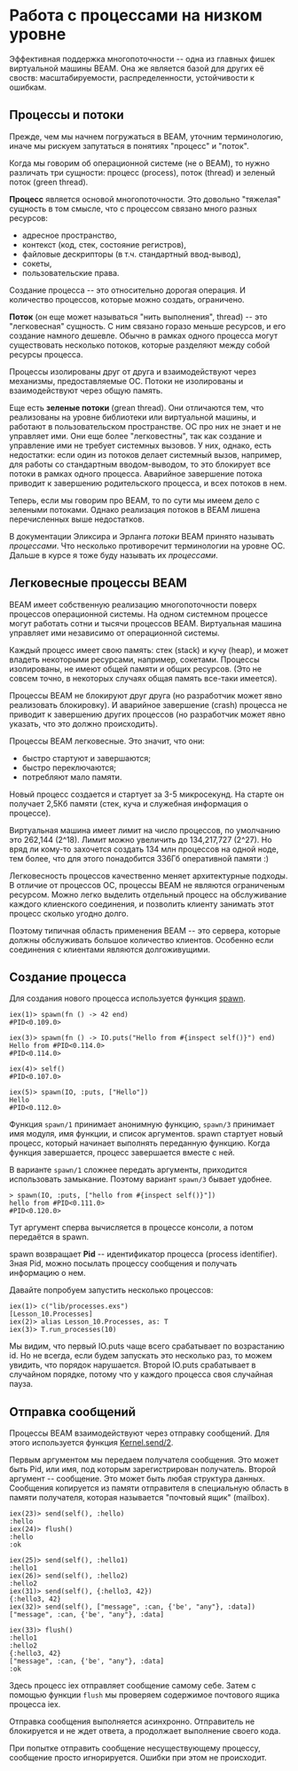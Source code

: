 # Работа с процессами на низком уровне

Эффективная поддержка многопоточности -- одна из главных фишек виртуальной машины BEAM. Она же является базой для других её своств: масштабируемости, распределенности, устойчивости к ошибкам.


## Процессы и потоки

Прежде, чем мы начнем погружаться в BEAM, уточним терминологию, иначе мы рискуем запутаться в понятиях "процесс" и "поток".

Когда мы говорим об операционной системе (не о BEAM), то нужно различать три сущности: процесс (process), поток (thread) и зеленый поток (green thread).

**Процесс** является основой многопоточности. Это довольно "тяжелая" сущность в том смысле, что с процессом связано много разных ресурсов: 
- адресное пространство, 
- контекст (код, стек, состояние регистров), 
- файловые дескрипторы (в т.ч. стандартный ввод-вывод), 
- сокеты, 
- пользовательские права. 

Создание процесса -- это относительно дорогая операция. И количество процессов, которые можно создать, ограничено.

**Поток** (он еще может называться "нить выполнения", thread) -- это "легковесная" сущность. С ним связано горазо меньше ресурсов, и его создание намного дешевле. Обычно в рамках одного процесса могут существовать несколько потоков, которые разделяют между собой ресурсы процесса.

Процессы изолированы друг от друга и взаимодействуют через механизмы, предоставляемые ОС. Потоки не изолированы и взаимодействуют через общую память.

Еще есть **зеленые потоки** (grean thread). Они отличаются тем, что реализованы на уровне библиотеки или виртуальной машины, и работают в пользовательском пространстве. ОС про них не знает и не управляет ими. Они еще более "легковестны", так как создание и управление ими не требует системных вызовов. У них, однако, есть недостатки: если один из потоков делает системный вызов, например, для работы со стандартным вводом-выводом, то это блокирует все потоки в рамках одного процесса. Аварийное завершение потока приводит к завершению родительского процесса, и всех потоков в нем.

Теперь, если мы говорим про BEAM, то по сути мы имеем дело с зелеными потоками. Однако реализация потоков в BEAM лишена перечисленных выше недостатков. 

В документации Эликсира и Эрланга *потоки* BEAM принято называть *процессами*. Что несколько противоречит терминологии на уровне ОС. Дальше в курсе я тоже буду называть их *процессами*.


## Легковесные процессы BEAM

BEAM имеет собственную реализацию многопоточности поверх процессов операционной системы. На одном системном процессе могут работать сотни и тысячи процессов BEAM. Виртуальная машина управляет ими независимо от операционной системы.

Каждый процесс имеет свою память: стек (stack) и кучу (heap), и может владеть некоторыми ресурсами, например, сокетами. Процессы изолированы, не имеют общей памяти и общих ресурсов. (Это не совсем точно, в некоторых случаях общая память все-таки имеется). 

Процессы BEAM не блокируют друг друга (но разработчик может явно реализовать блокировку). И аварийное завершение (crash) процесса не приводит к завершению других процессов (но разработчик может явно указать, что это должно происходить).

Процессы BEAM легковесные. Это значит, что они:
- быстро стартуют и завершаются;
- быстро переключаются;
- потребляют мало памяти.

Новый процесс создается и стартует за 3-5 микросекунд. На старте он получает 2,5Кб памяти (стек, куча и служебная информация о процессе).

Виртуальная машина имеет лимит на число процессов, по умолчанию это 262,144 (2^18). Лимит можно увеличить до 134,217,727 (2^27). Но вряд ли кому-то захочется создать 134 млн процессов на одной ноде, тем более, что для этого понадобится 336Гб оперативной памяти :)

Легковесность процессов качественно меняет архитектурные подходы. В отличие от процессов ОС, процессы BEAM не являются ограниченым ресурсом. Можно легко выделить отдельный процесс на обслуживание каждого клиенского соединения, и позволить клиенту занимать этот процесс сколько угодно долго.

Поэтому типичная область применения BEAM -- это сервера, которые должны обслуживать большое количество клиентов. Особенно если соединения с клиентами являются долгоживущими.


## Создание процесса

Для создания нового процесса используется функция [spawn](https://hexdocs.pm/elixir/1.12/Kernel.html#spawn/1).

```
iex(1)> spawn(fn () -> 42 end)
#PID<0.109.0>

iex(3)> spawn(fn () -> IO.puts("Hello from #{inspect self()}") end)
Hello from #PID<0.114.0>
#PID<0.114.0>

iex(4)> self()
#PID<0.107.0>

iex(5)> spawn(IO, :puts, ["Hello"])
Hello
#PID<0.112.0>
```

Функция `spawn/1` принимает анонимную функцию, `spawn/3` принимает имя модуля, имя функции, и список аргументов. spawn стартует новый процесс, который начинает выполнять переданную функцию. Когда функция завершается, процесс завершается вместе с ней. 

В варианте `spawn/1` сложнее передать аргументы, приходится использовать замыкание. Поэтому вариант `spawn/3` бывает удобнее.

```
> spawn(IO, :puts, ["hello from #{inspect self()}"])
hello from #PID<0.111.0>
#PID<0.120.0>
```
Тут аргумент сперва вычисляется в процессе консоли, а потом передаётся в spawn.

spawn возвращает **Pid** -- идентификатор процесса (process identifier). Зная Pid, можно посылать процессу сообщения и получать информацию о нем.

Давайте попробуем запустить несколько процессов:

```
iex(1)> c("lib/processes.exs")
[Lesson_10.Processes]
iex(2)> alias Lesson_10.Processes, as: T
iex(3)> T.run_processes(10)
```

Мы видим, что первый IO.puts чаще всего срабатывает по возрастанию id. Но не всегда, если будем запускать это несколько раз, то можем увидить, что порядок нарушается. Второй IO.puts срабатывает в случайном порядке, потому что у каждого процесса своя случайная пауза.


## Отправка сообщений

Процессы BEAM взаимодействуют через отправку сообщений. Для этого используется функция [Kernel.send/2](https://hexdocs.pm/elixir/1.12/Kernel.html#send/2).

Первым аргументом мы передаем получателя сообщения. Это может быть Pid, или имя, под которым зарегистрирован получатель. Второй аргумент -- сообщение. Это может быть любая структура данных. Сообщения копируется из памяти отправителя в специальную область в памяти получателя, которая называется "почтовый ящик" (mailbox).

```
iex(23)> send(self(), :hello)
:hello
iex(24)> flush()
:hello
:ok

iex(25)> send(self(), :hello1)
:hello1
iex(26)> send(self(), :hello2)
:hello2
iex(31)> send(self(), {:hello3, 42})
{:hello3, 42}
iex(32)> send(self(), ["message", :can, {'be', "any"}, :data])
["message", :can, {'be', "any"}, :data]

iex(33)> flush()
:hello1
:hello2
{:hello3, 42}
["message", :can, {'be', "any"}, :data]
:ok
```

Здесь процесс iex отправляет сообщение самому себе. Затем с помощью функции `flush` мы проверяем содержимое почтового ящика процесса iex.

Отправка сообщения выполняется асинхронно. Отправитель не блокируется и не ждет ответа, а продолжает выполнение своего кода. 

При попытке отправить сообщение несуществующему процессу, сообщение просто игнорируется. Ошибки при этом не происходит.


